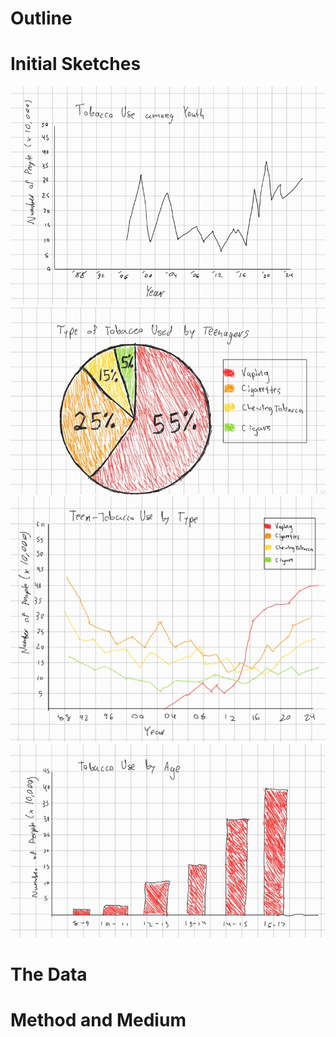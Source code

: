 # Outline

# Initial Sketches
![tobaccoGraph1](images/tobaccoGraph1.png)
![tobaccoGraph2](images/tobaccoGraph2.png)
![tobaccoGraph3](images/tobaccoGraph3.png)
![tobaccoGraph4](images/tobaccoGraph4.png)

# The Data

# Method and Medium
